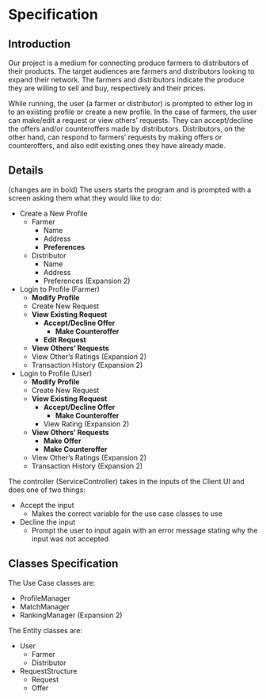 # Specification

## Introduction

Our project is a medium for connecting produce farmers to distributors of their products. The target audiences are farmers and distributors looking to expand their network. The farmers and distributors indicate the produce they are willing to sell and buy, respectively and their prices.

While running, the user (a farmer or distributor) is prompted to either log in to an existing profile or create a new profile. In the case of farmers, the user can make/edit a request or view others’ requests. They can accept/decline the offers and/or counteroffers made by distributors. Distributors, on the other hand, can respond to farmers’ requests by making offers or counteroffers, and also edit existing ones they have already made.

## Details

(changes are in bold)
The users starts the program and is prompted with a screen asking them what they would like to do:

- Create a New Profile
    * Farmer
        + Name
        + Address
        + **Preferences**
    * Distributor
        + Name
        + Address
        + Preferences (Expansion 2)
- Login to Profile (Farmer)
    * **Modify Profile**
    * Create New Request
    * **View Existing Request**
        + **Accept/Decline Offer**
            + **Make Counteroffer**
        + **Edit Request**
    * **View Others’ Requests**
    * View Other’s Ratings (Expansion 2)
    * Transaction History (Expansion 2)
- Login to Profile (User)
    * **Modify Profile**
    * Create New Request
    * **View Existing Request**
        + **Accept/Decline Offer**
            + **Make Counteroffer**
        + View Rating (Expansion 2)
    * **View Others’ Requests**
        + **Make Offer**
        + **Make Counteroffer**
    * View Other’s Ratings (Expansion 2)
    * Transaction History (Expansion 2)


The controller (ServiceController) takes in the inputs of the Client.UI and does one of two things:
- Accept the input
    * Makes the correct variable for the use case classes to use
- Decline the input
    * Prompt the user to input again with an error message stating why the input was not accepted

## Classes Specification

The Use Case classes are:
- ProfileManager
- MatchManager
- RankingManager (Expansion 2)

The Entity classes are:
- User
    - Farmer
    - Distributor
- RequestStructure
    - Request
    - Offer
